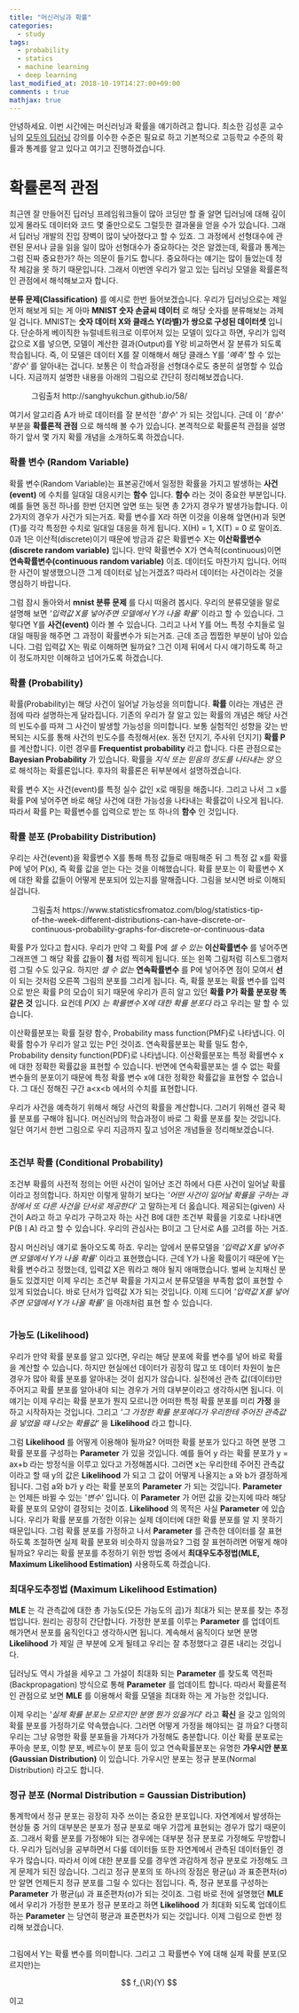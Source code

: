 ```yaml
---
title: "머신러닝과 확률"
categories:
  - study
tags:
  - probability
  - statics
  - machine learning
  - deep learning
last_modified_at: 2018-10-19T14:27:00+09:00
comments : true
mathjax: true
---
```


안녕하세요. 이번 시간에는 머신러닝과 확률을 얘기하려고 합니다. 최소한 김성훈 교수님의 [모두의 딥러닝](https://hunkim.github.io/ml/) 강의를 이수한 수준은 필요로 하고 기본적으로 고등학교 수준의 확률과 통계를 알고 있다고 여기고 진행하겠습니다.

# 확률론적 관점

최근엔 잘 만들어진 딥러닝 프레임워크들이 많아 코딩만 할 줄 알면 딥러닝에 대해 깊이 있게 몰라도 데이터와 코드 몇 줄만으로도 그럴듯한 결과물을 얻을 수가 있습니다. 그래서 딥러닝 개발의 진입 장벽이 많이 낮아졌다고 할 수 있죠. 그 과정에서 선형대수에 관련된 문서나 글을 읽을 일이 많아 선형대수가 중요하다는 것은 알겠는데, 확률과 통계는 그럼 진짜 중요한가? 하는 의문이 들기도 합니다. 중요하다는 얘기는 많이 들었는데 정작 체감을 못 하기 때문입니다. 그래서 이번엔 우리가 알고 있는 딥러닝 모델을 확률론적인 관점에서 해석해보고자 합니다.

__분류 문제(Classification)__ 를 예시로 한번 들어보겠습니다. 우리가 딥러닝으로는 제일 먼저 해보게 되는 게 아마 __MNIST 숫자 손글씨 데이터__ 로 해당 숫자를 분류해보는 과제일 겁니다. MNIST는 __숫자 데이터 X와 클래스 Y(라벨)가 쌍으로 구성된 데이터셋__ 입니다. 단순하게 베이직한 뉴럴네트워크로 이루어져 있는 모델이 있다고 하면, 우리가 입력값으로 X를 넣으면, 모델이 계산한 결과(Output)를 Y랑 비교하면서 잘 분류가 되도록 학습됩니다. 즉, 이 모델은 데이터 X를 잘 이해해서 해당 클래스 Y를 *'예측'* 할 수 있는 *'함수'* 를 알아내는 겁니다. 보통은 이 학습과정을 선형대수로도 충분히 설명할 수 있습니다. 지금까지 설명한 내용을 아래의 그림으로 간단히 정리해보겠습니다.

<figure class="align-center">
  <img src="{{ site.url }}{{ site.baseurl }}/assets/post_images/2018-10-19-Machine_learning_and_Probability/0.PNG" alt="">
  <figcaption>그림출처 http://sanghyukchun.github.io/58/</figcaption>
</figure> 

여기서 알고리즘 A가 바로 데이터를 잘 분석한 *'함수'* 가 되는 것입니다. 근데 이 *'함수'* 부분을 __확률론적 관점__ 으로 해석해 볼 수가 있습니다. 본격적으로 확률론적 관점을 설명하기 앞서 몇 가지 확률 개념을 소개하도록 하겠습니다.

### 확률 변수 (Random Variable)

확률 변수(Random Variable)는 표본공간에서 일정한 확률을 가지고 발생하는 __사건(event)__ 에 수치를 일대일 대응시키는 __함수__ 입니다. __함수__ 라는 것이 중요한 부분입니다. 예를 들면 동전 하나를 한번 던지면 앞면 또는 뒷면 총 2가지 경우가 발생가능합니다. 이 2가지의 경우가 사건가 되는거죠. 확률 변수를 X라 하면 이것을 이용해 앞면(H)과 뒷면(T)를 각각 특정한 수치로 일대일 대응을 하게 됩니다. X(H) = 1, X(T) = 0 로 말이죠. 0과 1은 이산적(discrete)이기 때문에 방금과 같은 확률변수 X는 __이산확률변수(discrete random variable)__ 입니다. 만약 확률변수 X가 연속적(continuous)이면 __연속확률변수(continuous random variable)__ 이죠. 데이터도 마찬가지 입니다. 어떠한 사건이 발생했으니깐 그게 데이터로 남는거겠죠? 따라서 데이터는 사건이라는 것을 명심하기 바랍니다. 

그럼 잠시 돌아와서 __mnist 분류 문제__ 를 다시 떠올려 봅시다. 우리의 분류모델을 말로 설명해 보면 *'입력값 X를 넣어주면 모델에서 Y가 나올 확률'* 이라고 할 수 있습니다. 그렇다면 Y를 __사건(event)__ 이라 볼 수 있습니다. 그리고 나서 Y를 어느 특정 수치들로 일대일 매핑을 해주면 그 과정이 확률변수가 되는거죠. 근데 조금 찝찝한 부분이 남아 있습니다. 그럼 입력값 X는 뭐로 이해하면 될까요? 그건 이제 뒤에서 다시 얘기하도록 하고 이 정도까지만 이해하고 넘어가도록 하겠습니다.

### 확률 (Probability)

확률(Probability)는 해당 사건이 일어날 가능성을 의미합니다. __확률__ 이라는 개념은 관점에 따라 설명하는게 달라집니다. 기존의 우리가 잘 알고 있는 확률의 개념은 해당 사건의 빈도수를 따져 그 사건이 발생할 가능성을 의미합니다. 보통 실험적인 성향을 갖는 반복되는 시도를 통해 사건의 빈도수를 측정해서(ex. 동전 던지기, 주사위 던지기) __확률 P__ 를 계산합니다. 이런 경우를 __Frequentist probability__ 라고 합니다. 다른 관점으로는 __Bayesian Probability__ 가 있습니다. 확률을 *지식 또는 믿음의 정도를 나타내는 양* 으로 해석하는 확률론입니다. 후자의 확률론은 뒤부분에서 설명하겠습니다. 

확률 변수 X는 사건(event)를 특정 실수 값인 x로 매핑을 해줍니다. 그리고 나서 그 x를 확률 P에 넣어주면 바로 해당 사건에 대한 가능성을 나타내는 확률값이 나오게 됩니다. 따라서 확률 P는 확률변수를 입력으로 받는 또 하나의 __함수__ 인 것입니다.

### 확률 분포 (Probability Distribution)

우리는 사건(event)을 확률변수 X를 통해 특정 값들로 매핑해준 뒤 그 특정 값 x를 확률 P에 넣어 P(x), 즉 확률 값을 얻는 다는 것을 이해했습니다. 확률 분포는 이 확률변수 X에 대한 확률 값들이 어떻게 분포되어 있는지를 말해줍니다. 그림을 보시면 바로 이해되실겁니다.

<figure class="align-center">
  <img src="{{ site.url }}{{ site.baseurl }}/assets/post_images/2018-10-19-Machine_learning_and_Probability/1.png" alt="">
  <figcaption>그림출처 https://www.statisticsfromatoz.com/blog/statistics-tip-of-the-week-different-distributions-can-have-discrete-or-continuous-probability-graphs-for-discrete-or-continuous-data</figcaption>
</figure> 

확률 P가 있다고 합시다. 우리가 만약 그 확률 P에 *셀 수 있는* __이산확률변수__ 를 넣어주면 그래프엔 그 해당 확률 값들이 __점__ 처럼 찍히게 됩니다. 또는 왼쪽 그림처럼 히스토그램처럼 그릴 수도 있구요. 하지만 *셀 수 없는* __연속확률변수__ 를  P에 넣어주면 점이 모여서 __선__ 이 되는 것처럼 오른쪽 그림의 분포를 그리게 됩니다. 즉, 확률 분포는 확률 변수를 입력으로 받은 확률 P의 모습이 되기 때문에 우리가 흔히 알고 있던 __확률 P가 확률 분포랑 똑같은 것__ 입니다. 요컨데 *P(X) 는 확률변수 X에 대한 확률 분포다* 라고 우리는 말 할 수 있습니다. 

이산확률분포는 확률 질량 함수, Probability mass function(PMF)로 나타냅니다. 이 확률 함수가 우리가 알고 있는 P인 것이죠. 연속확률분포는 확률 밀도 함수, Probability density function(PDF)로 나타냅니다. 이산확률분포는 특정 확률변수 x 에 대한 정확한 확률값을 표현할 수 있습니다. 반면에 연속확률분포는 셀 수 없는 확률 변수들의 분포이기 때문에 특정 확률 변수 x에 대한 정확한 확률값을 표현할 수 없습니다. 그 대신 정해진 구간 a<x<b 에서의 수치를 표현합니다.

우리가 사건을 예측하기 위해서 해당 사건의 확률을 계산합니다. 그러기 위해선 결국 확률 분포를 구해야 됩니다. 머신러닝의 학습과정이 바로 그 확률 분포를 찾는 것입니다. 일단 여기서 한번 그림으로 우리 지금까지 짚고 넘어온 개념들을 정리해보겠습니다.

<figure class="align-center">
  <img src="{{ site.url }}{{ site.baseurl }}/assets/post_images/2018-10-19-Machine_learning_and_Probability/2.png" alt="">
</figure> 

### 조건부 확률 (Conditional Probability)

조건부 확률의 사전적 정의는 어떤 사건이 일어난 조건 하에서 다른 사건이 일어날 확률이라고 정의합니다. 하지만 이렇게 말하기 보다는 *'어떤 사건이 일어날 확률을 구하는 과정에서 또 다른 사건을 단서로 제공한다'* 고 말하는게 더 옳습니다. 제공되는(given) 사건이 A라고 하고 우리가 구하고자 하는 사건 B에 대한 조건부 확률을 기호로 나타내면 P(BㅣA) 라고 할 수 있습니다. 우리의 관심사는 B이고 그 단서로 A를 고려를 하는 거죠.

잠시 머신러닝 얘기로 돌아오도록 하죠. 우리는 앞에서 분류모델을 *'입력값 X를 넣어주면 모델에서 Y가 나올 확률'*  이라고 표현했습니다. 근데 Y가 나올 확률이기 때문에 Y는 확률 변수라고 정했는데, 입력값 X은 뭐라고 해야 될지 애매했습니다. 벌써 눈치채신 분들도 있겠지만 이제 우리는 조건부 확률을 가지고서 분류모델을 부족함 없이 표현할 수 있게 되었습니다. 바로 단서가 입력값 X가 되는 것입니다. 이제 드디어 *'입력값 X를 넣어주면 모델에서 Y가 나올 확률'* 을 아래처럼 표현 할 수 있습니다.

<figure class="align-center">
  <img src="{{ site.url }}{{ site.baseurl }}/assets/post_images/2018-10-19-Machine_learning_and_Probability/3.png" alt="">
</figure> 

### 가능도 (Likelihood)

우리가 만약 확률 분포를 알고 있다면, 우리는 해당 분포에 확률 변수를 넣어 바로 확률을 계산할 수 있습니다. 하지만 현실에선 데이터가 굉장히 많고 또 데이터 차원이 높은 경우가 많아 확률 분포를 알아내는 것이 쉽지가 않습니다. 실전에선 관측 값(데이터)만 주어지고 확률 분포를 알아내야 되는 경우가 거의 대부분이라고 생각하시면 됩니다. 이 얘기는 이제 우리는 확률 분포가 뭔지 모르니깐 어떠한 특정 확률 분포를 미리 __가정__ 을 하고 시작하자는 것입니다. 그리고 *'그 가정한 확률 분포에다가 우리한테 주어진 관측값을 넣었을 때 나오는 확률값'* 을 __Likelihood__ 라고 합니다.

그럼 __Likelihood__ 를 어떻게 이용해야 될까요? 어떠한 확률 분포가 있다고 하면 분명 그 확률 분포를 구성하는 __Parameter__ 가 있을 것입니다.
예를 들어 y 라는 확률 분포가 y = ax+b 라는 방정식을 이루고 있다고 가정해봅시다. 그러면 x는 우리한테 주어진 관측값이라고 할 때 y의 값은 __Likelihood__ 가 되고 그 값이 어떻게 나올지는 a 와 b가 결정하게 됩니다. 그럼 a와 b가 y 라는 확률 분포의 __Parameter__ 가 되는 것입니다. __Parameter__ 는 언제든 바뀔 수 있는 *'변수'* 입니다. 이 __Parameter__ 가 어떤 값을 갖는지에 따라 해당 확률 분포의 모양이 결정되는 것이죠. __Likelihood__ 의 목적은 사실 __Parameter__ 에 있습니다. 우리가 확률 분포를 가정한 이유는 실제 데이터에 대한 확률 분포를 알 지 못하기 때문입니다. 그럼 확률 분포를 가정하고 나서 __Parameter__ 를 관측한 데이터를 잘 표현하도록 조절하면 실제 확률 분포와 비슷하지 않을까요? 그럼 잘 표현하려면 어떻게 해야될까요? 우리는 확률 분포를 추정하기 위한 방법 중에서 __최대우도추정법(MLE, Maximum Likelihood Estimation)__ 사용하도록 하겠습니다. 

### 최대우도추정법 (Maximum Likelihood Estimation)

__MLE__ 는 각 관측값에 대한 총 가능도(모든 가능도의 곱)가 최대가 되는 분포를 찾는 추정법입니다. 원리는 굉장히 간단합니다. 가정한 분포를 이루는 __Parameter__ 를 업데이트 해가면서 분포를 움직인다고 생각하시면 됩니다. 계속해서 움직이다 보면 분명 __Likelihood__ 가 제일 큰 부분에 오게 될테고 우리는 잘 추정했다고 결론 내리는 것입니다.

딥러닝도 역시 가설을 세우고 그 가설이 최대화 되는 __Parameter__ 를 찾도록 역전파(Backpropagation) 방식으로 통해 __Parameter__ 를 업데이트 합니다. 따라서 확률론적인 관점으로 보면 __MLE__ 를 이용해서 확률 모델을 최대화 하는 게 가능한 것입니다.

이제 우리는 *'실제 확률 분포는 모르지만 분명 뭔가 있을거다*' 라고 __확신__ 을 갖고 임의의 확률 분포를 가정하기로 약속했습니다. 그러면 어떻게 가정을 해야되는 걸 까요? 다행히 우리는 그냥 유명한 확률 분포들을 가져다가 가정해도 충분합니다. 이산 확률 분포로는 푸아송 분포, 이항 분포, 베르누이 분포 등이 있고 연속확률분포는 유명한 __가우시안 분포(Gaussian Distribution)__ 이 있습니다. 가우시안 분포는 정규 분포(Normal Distribution) 라고도 합니다.  

### 정규 분포 (Normal Distribution = Gaussian Distribution)

통계학에서 정규 분포는 굉장히 자주 쓰이는 중요한 분포입니다. 자연계에서 발생하는 현상들 중 거의 대부분은 분포가 정규 분포로 매우 가깝게 표현되는 경우가 많기 때문이죠. 그래서 확률 분포를 가정해야 되는 경우에는 대부분 정규 분포로 가정해도 무방합니다. 우리가 딥러닝을 공부하면서 다룰 데이터들 또한 자연계에서 관측된 데이터들인 경우가 많습니다. 따라서 이에 대한 분포를 모를 경우엔 과감하게 정규 분포로 가정해도 크게 문제가 되진 않습니다. 그리고 정규 분포의 또 하나의 장점은 평균(μ) 과 표준편차(σ)만 알면 언제든지 정규 분포를 그릴 수 있다는 점입니다. 즉, 정규 분포를 구성하는 __Parameter__ 가 평균(μ) 과 표준편차(σ)가 되는 것이죠. 그럼 바로 전에 설명했던 __MLE__ 에서 우리가 가정한 분포가 정규 분포라고 하면 __Likelihood__ 가 최대화 되도록 업데이트 하는 __Parameter__ 는 당연히 평균과 표준편차가 되는 것입니다. 이제 그림으로 한번 정리해 보겠습니다.

<figure class="align-center">
  <img src="{{ site.url }}{{ site.baseurl }}/assets/post_images/2018-10-19-Machine_learning_and_Probability/4.png" alt="">
</figure>

그림에서 Y는 확률 변수를 의미합니다. 그리고 그 확률변수 Y에 대해 실제 확률 분포(모르지만)는

$$ f_{\R}(Y) $$

이고 
